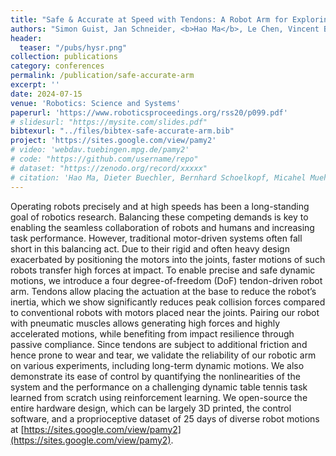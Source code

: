 ```yaml
---
title: "Safe & Accurate at Speed with Tendons: A Robot Arm for Exploring Dynamic Motion"
authors: "Simon Guist, Jan Schneider, <b>Hao Ma</b>, Le Chen, Vincent Berenz, Julian Martus, Heiko Ott, Felix Gr&uuml;ninger, Michael Muehlebach, Jonathan Fiene, Bernhard Sch&ouml;lkopf, Dieter B&uuml;chler"
header:
  teaser: "/pubs/hysr.png" 
collection: publications
category: conferences
permalink: /publication/safe-accurate-arm
excerpt: ''
date: 2024-07-15
venue: 'Robotics: Science and Systems'
paperurl: 'https://www.roboticsproceedings.org/rss20/p099.pdf'
# slidesurl: "https://mysite.com/slides.pdf"
bibtexurl: "../files/bibtex-safe-accurate-arm.bib"
project: 'https://sites.google.com/view/pamy2'
# video: 'webdav.tuebingen.mpg.de/pamy2'
# code: "https://github.com/username/repo"
# dataset: "https://zenodo.org/record/xxxxx"
# citation: 'Hao Ma, Dieter Buechler, Bernhard Schoelkopf, Micahel Muehlebach. (2009). &quot;Reinforcement learning with model-based feedforward inputs for robotic table tennis.&quot; <i>Autonomous Robots</i>. 47(8):1387-1403.'
---
```

Operating robots precisely and at high speeds has been a long-standing goal of robotics research. Balancing these competing demands is key to enabling the seamless collaboration of robots and humans and increasing task performance. However, traditional motor-driven systems often fall short in this balancing act. Due to their rigid and often heavy design exacerbated by positioning the motors into the joints, faster motions of such robots transfer high forces at impact. To enable precise and safe dynamic motions, we introduce a four degree-of-freedom (DoF) tendon-driven robot arm. Tendons allow placing the actuation at the base to reduce the robot’s inertia, which we show significantly reduces peak collision forces compared to conventional robots with motors placed near the joints. Pairing our robot with pneumatic muscles allows generating high forces and highly accelerated motions, while benefiting from impact resilience through passive compliance. Since tendons are subject to additional friction and hence prone to wear and tear, we validate the reliability of our robotic arm on various experiments, including long-term dynamic motions. We also demonstrate its ease of
control by quantifying the nonlinearities of the system and the performance on a challenging dynamic table tennis task learned from scratch using reinforcement learning. We open-source the entire hardware design, which can be largely 3D printed, the control software, and a proprioceptive dataset of 25 days of diverse robot motions at [https://sites.google.com/view/pamy2](https://sites.google.com/view/pamy2).